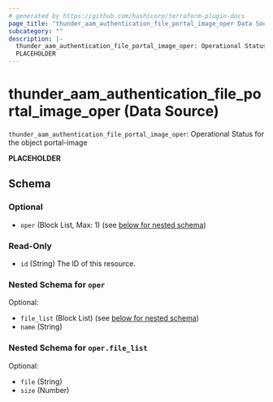 ```yaml
---
# generated by https://github.com/hashicorp/terraform-plugin-docs
page_title: "thunder_aam_authentication_file_portal_image_oper Data Source - terraform-provider-thunder"
subcategory: ""
description: |-
  thunder_aam_authentication_file_portal_image_oper: Operational Status for the object portal-image
  PLACEHOLDER
---
```


# thunder_aam_authentication_file_portal_image_oper (Data Source)

`thunder_aam_authentication_file_portal_image_oper`: Operational Status for the object portal-image

__PLACEHOLDER__



<!-- schema generated by tfplugindocs -->
## Schema

### Optional

- `oper` (Block List, Max: 1) (see [below for nested schema](#nestedblock--oper))

### Read-Only

- `id` (String) The ID of this resource.

<a id="nestedblock--oper"></a>
### Nested Schema for `oper`

Optional:

- `file_list` (Block List) (see [below for nested schema](#nestedblock--oper--file_list))
- `name` (String)

<a id="nestedblock--oper--file_list"></a>
### Nested Schema for `oper.file_list`

Optional:

- `file` (String)
- `size` (Number)


